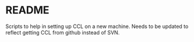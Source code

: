 # README #

Scripts to help in setting up CCL on a new machine. Needs to be updated to reflect getting CCL from github 
instead of SVN.
